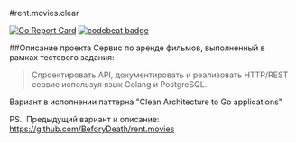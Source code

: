 #rent.movies.clear

[![Go Report Card](https://goreportcard.com/badge/github.com/BeforyDeath/rent.movies.clear)](https://goreportcard.com/report/github.com/BeforyDeath/rent.movies.clear)
[![codebeat badge](https://codebeat.co/badges/c9ea6185-32c5-495c-aa70-209c880f9011)](https://codebeat.co/projects/github-com-beforydeath-rent-movies-clear)

##Описание проекта
Сервис по аренде фильмов, выполненный в рамках тестового задания:
>Спроектировать API, документировать и реализовать HTTP/REST сервис используя язык Golang и PostgreSQL.

Вариант в исполнении паттерна "Clean Architecture to Go applications"

PS.. Предыдущий вариант и описание: https://github.com/BeforyDeath/rent.movies


